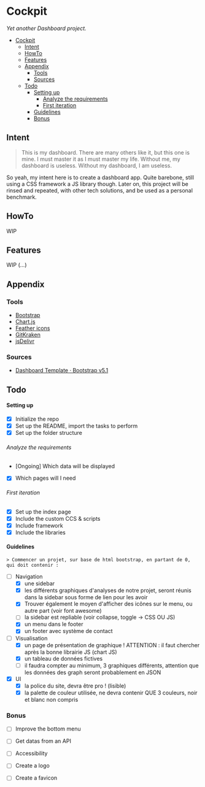 # Cockpit
*Yet another Dashboard project.*


- [Cockpit](#cockpit)
  - [Intent](#intent)
  - [HowTo](#howto)
  - [Features](#features)
  - [Appendix](#appendix)
    - [Tools](#tools)
    - [Sources](#sources)
  - [Todo](#todo)
      - [Setting up](#setting-up)
          - [Analyze the requirements](#analyze-the-requirements)
          - [First iteration](#first-iteration)
      - [Guidelines](#guidelines)
    - [Bonus](#bonus)
## Intent

> This is my dashboard. There are many others like it, but this one is mine. I must master it as I must master my life. Without me, my dashboard is useless. Without my dashboard, I am useless.

So yeah, my intent here is to create a dashboard app. Quite barebone, still using a CSS framework  a JS library though.
Later on, this project will be rinsed and repeated, with other tech solutions, and be used as a personal benchmark.

## HowTo
 WIP
## Features
 WIP
(...)

## Appendix
### Tools
- [Bootstrap](https://getbootstrap.com/)
- [Chart.js](https://www.chartjs.org/)
- [Feather icons](https://feathericons.com/)
- [GitKraken](https://www.gitkraken.com/)
- [jsDelivr](https://www.jsdelivr.com/)

### Sources
- [Dashboard Template · Bootstrap v5.1](https://getbootstrap.com/docs/5.1/examples/dashboard/)

## Todo
#### Setting up
- [x] Initialize the repo
- [x] Set up the README, import the tasks to perform
- [x] Set up the folder structure
###### Analyze the requirements
- [Ongoing] Which data will be displayed
- [x] Which pages will I need
###### First iteration
- [x] Set up the index page
- [x] Include the custom CCS & scripts
- [x] Include framework
- [x] Include the libraries
#### Guidelines
    > Commencer un projet, sur base de html bootstrap, en partant de 0, qui doit contenir : 
- [ ] Navigation
    - [x] une sidebar
    - [x] les différents graphiques d'analyses de notre projet, seront réunis dans la sidebar sous forme de lien pour les avoir
    - [x] Trouver également le moyen d'afficher des icônes sur le menu, ou autre part (voir font awesome)
    - [ ] la sidebar est repliable (voir collapse, toggle -> CSS OU JS)
    - [x] un menu dans le footer
    - [x] un footer avec système de contact
- [ ] Visualisation
    - [x] un page de présentation de graphique !  ATTENTION : il faut chercher après la bonne librairie JS (chart JS)
    - [x] un tableau de données fictives
    - [ ] il faudra compter au minimum, 3 graphiques différents, attention que les données des graph seront probablement en JSON
- [x] UI
    - [x] la police du site, devra être pro ! (lisible)
    - [x] la palette de couleur utilisée, ne devra contenir QUE 3 couleurs, noir et blanc non compris
### Bonus
- [ ] Improve the bottom menu
- [ ] Get datas from an API
- [ ] Accessibility
- [ ] Create a logo
- [ ] Create a favicon
  
